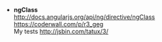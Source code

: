 * **ngClass**     
http://docs.angularjs.org/api/ng/directive/ngClass   
https://coderwall.com/p/r3_geg   
My tests http://jsbin.com/tatux/3/   